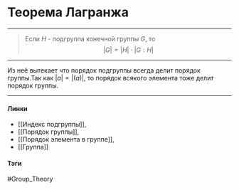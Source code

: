 # Теорема Лагранжа
***
>Если $H$ - подгруппа конечной группы $G$, то 
$$|G|=|H|\cdot|G:H|$$
***
Из неё вытекает что порядок подгруппы всегда делит порядок группы.Так как $|a|=|(a)|$, то порядок всякого элемента тоже делит порядок группы.
***
#### Линки 
- [[Индекс подгруппы]],
- [[Порядок группы]],
- [[Порядок элемента в группе]],
- [[Группа]]
#### Тэги 
 #Group_Theory 
